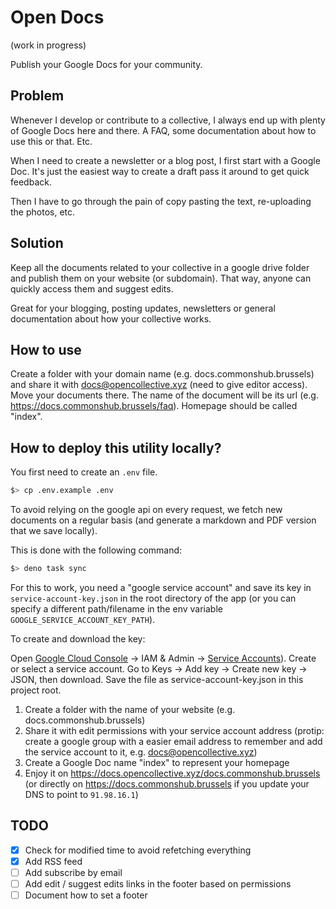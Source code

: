 # Open Docs
(work in progress)

Publish your Google Docs for your community.

## Problem
Whenever I develop or contribute to a collective, I always end up with plenty of Google Docs here and there. A FAQ, some documentation about how to use this or that. Etc. 

When I need to create a newsletter or a blog post, I first start with a Google Doc. It's just the easiest way to create a draft pass it around to get quick feedback.

Then I have to go through the pain of copy pasting the text, re-uploading the photos, etc.

## Solution

Keep all the documents related to your collective in a google drive folder and publish them on your website (or subdomain). That way, anyone can quickly access them and suggest edits.

Great for your blogging, posting updates, newsletters or general documentation about how your collective works.

## How to use

Create a folder with your domain name (e.g. docs.commonshub.brussels) and share it with docs@opencollective.xyz (need to give editor access). Move your documents there. The name of the document will be its url (e.g. https://docs.commonshub.brussels/faq). Homepage should be called "index".

## How to deploy this utility locally?

You first need to create an `.env` file.

```bash
$> cp .env.example .env
```

To avoid relying on the google api on every request, we fetch new documents on a regular basis (and generate a markdown and PDF version that we save locally).

This is done with the following command:

```bash
$> deno task sync
```

For this to work, you need a "google service account" and save its key in `service-account-key.json` in the root directory of the app (or you can specify a different path/filename in the env variable `GOOGLE_SERVICE_ACCOUNT_KEY_PATH`).

To create and download the key:

Open [Google Cloud Console](https://console.cloud.google.com) → IAM & Admin → [Service Accounts](https://console.cloud.google.com/iam-admin/serviceaccounts/)).
Create or select a service account. Go to Keys → Add key → Create new key → JSON, then download.
Save the file as service-account-key.json in this project root.


1. Create a folder with the name of your website (e.g. docs.commonshub.brussels)
1. Share it with edit permissions with your service account address (protip: create a google group with a easier email address to remember and add the service account to it, e.g. docs@opencollective.xyz)
1. Create a Google Doc name "index" to represent your homepage
1. Enjoy it on https://docs.opencollective.xyz/docs.commonshub.brussels (or directly on https://docs.commonshub.brussels if you update your DNS to point to `91.98.16.1`)


## TODO
- [x] Check for modified time to avoid refetching everything
- [x] Add RSS feed 
- [ ] Add subscribe by email
- [ ] Add edit / suggest edits links in the footer based on permissions
- [ ] Document how to set a footer
